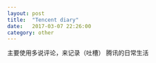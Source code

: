 ```yaml
---
layout: post
title:  "Tencent diary"
date:   2017-03-07 22:26:00
category: other
---
```


主要使用多说评论，来记录（吐槽） 腾讯的日常生活

